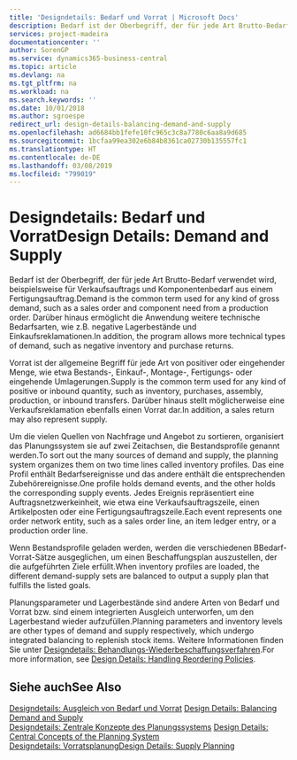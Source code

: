 ```yaml
---
title: 'Designdetails: Bedarf und Vorrat | Microsoft Docs'
description: Bedarf ist der Oberbegriff, der für jede Art Brutto-Bedarf verwendet wird, beispielsweise für Verkaufsauftrags und Komponentenbedarf aus einem Fertigungsauftrag. Darüber hinaus ermöglicht die Anwendung weitere technische Bedarfsarten, wie z.B. negative Lagerbestände und Einkaufsreklamationen.
services: project-madeira
documentationcenter: ''
author: SorenGP
ms.service: dynamics365-business-central
ms.topic: article
ms.devlang: na
ms.tgt_pltfrm: na
ms.workload: na
ms.search.keywords: ''
ms.date: 10/01/2018
ms.author: sgroespe
redirect_url: design-details-balancing-demand-and-supply
ms.openlocfilehash: ad6684bb1fefe10fc965c3c8a7780c6aa8a9d685
ms.sourcegitcommit: 1bcfaa99ea302e6b84b8361ca02730b135557fc1
ms.translationtype: HT
ms.contentlocale: de-DE
ms.lasthandoff: 03/08/2019
ms.locfileid: "799019"
---
```

# <a name="design-details-demand-and-supply"></a><span data-ttu-id="0e62a-104">Designdetails: Bedarf und Vorrat</span><span class="sxs-lookup"><span data-stu-id="0e62a-104">Design Details: Demand and Supply</span></span>
<span data-ttu-id="0e62a-105">Bedarf ist der Oberbegriff, der für jede Art Brutto-Bedarf verwendet wird, beispielsweise für Verkaufsauftrags und Komponentenbedarf aus einem Fertigungsauftrag.</span><span class="sxs-lookup"><span data-stu-id="0e62a-105">Demand is the common term used for any kind of gross demand, such as a sales order and component need from a production order.</span></span> <span data-ttu-id="0e62a-106">Darüber hinaus ermöglicht die Anwendung weitere technische Bedarfsarten, wie z.B. negative Lagerbestände und Einkaufsreklamationen.</span><span class="sxs-lookup"><span data-stu-id="0e62a-106">In addition, the program allows more technical types of demand, such as negative inventory and purchase returns.</span></span>  

 <span data-ttu-id="0e62a-107">Vorrat ist der allgemeine Begriff für jede Art von positiver oder eingehender Menge, wie etwa Bestands-, Einkauf-, Montage-, Fertigungs- oder eingehende Umlagerungen.</span><span class="sxs-lookup"><span data-stu-id="0e62a-107">Supply is the common term used for any kind of positive or inbound quantity, such as inventory, purchases, assembly, production, or inbound transfers.</span></span> <span data-ttu-id="0e62a-108">Darüber hinaus stellt möglicherweise eine Verkaufsreklamation ebenfalls einen Vorrat dar.</span><span class="sxs-lookup"><span data-stu-id="0e62a-108">In addition, a sales return may also represent supply.</span></span>  

 <span data-ttu-id="0e62a-109">Um die vielen Quellen von Nachfrage und Angebot zu sortieren, organisiert das Planungssystem sie auf zwei Zeitachsen, die Bestandsprofile genannt werden.</span><span class="sxs-lookup"><span data-stu-id="0e62a-109">To sort out the many sources of demand and supply, the planning system organizes them on two time lines called inventory profiles.</span></span> <span data-ttu-id="0e62a-110">Das eine Profil enthält Bedarfsereignisse und das andere enthält die entsprechenden Zubehörereignisse.</span><span class="sxs-lookup"><span data-stu-id="0e62a-110">One profile holds demand events, and the other holds the corresponding supply events.</span></span> <span data-ttu-id="0e62a-111">Jedes Ereignis repräsentiert eine Auftragsnetzwerkeinheit, wie etwa eine Verkaufsauftragszeile, einen Artikelposten oder eine Fertigungsauftragszeile.</span><span class="sxs-lookup"><span data-stu-id="0e62a-111">Each event represents one order network entity, such as a sales order line, an item ledger entry, or a production order line.</span></span>  

 <span data-ttu-id="0e62a-112">Wenn Bestandsprofile geladen werden, werden die verschiedenen BBedarf-Vorrat-Sätze ausgeglichen, um einen Beschaffungsplan auszustellen, der die aufgeführten Ziele erfüllt.</span><span class="sxs-lookup"><span data-stu-id="0e62a-112">When inventory profiles are loaded, the different demand-supply sets are balanced to output a supply plan that fulfills the listed goals.</span></span>  

 <span data-ttu-id="0e62a-113">Planungsparameter und Lagerbestände sind andere Arten von Bedarf und Vorrat bzw. sind einem integrierten Ausgleich unterworfen, um den Lagerbestand wieder aufzufüllen.</span><span class="sxs-lookup"><span data-stu-id="0e62a-113">Planning parameters and inventory levels are other types of demand and supply respectively, which undergo integrated balancing to replenish stock items.</span></span> <span data-ttu-id="0e62a-114">Weitere Informationen finden Sie unter [Designdetails: Behandlungs-Wiederbeschaffungsverfahren](design-details-handling-reordering-policies.md).</span><span class="sxs-lookup"><span data-stu-id="0e62a-114">For more information, see [Design Details: Handling Reordering Policies](design-details-handling-reordering-policies.md).</span></span>  

## <a name="see-also"></a><span data-ttu-id="0e62a-115">Siehe auch</span><span class="sxs-lookup"><span data-stu-id="0e62a-115">See Also</span></span>  
 <span data-ttu-id="0e62a-116">[Designdetails: Ausgleich von Bedarf und Vorrat](design-details-balancing-demand-and-supply.md) </span><span class="sxs-lookup"><span data-stu-id="0e62a-116">[Design Details: Balancing Demand and Supply](design-details-balancing-demand-and-supply.md) </span></span>  
 <span data-ttu-id="0e62a-117">[Designdetails: Zentrale Konzepte des Planungssystems](design-details-central-concepts-of-the-planning-system.md) </span><span class="sxs-lookup"><span data-stu-id="0e62a-117">[Design Details: Central Concepts of the Planning System](design-details-central-concepts-of-the-planning-system.md) </span></span>  
 [<span data-ttu-id="0e62a-118">Designdetails: Vorratsplanung</span><span class="sxs-lookup"><span data-stu-id="0e62a-118">Design Details: Supply Planning</span></span>](design-details-supply-planning.md)
